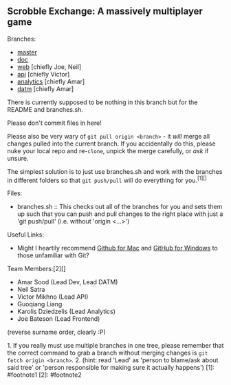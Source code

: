 ## Scrobble Exchange: A massively multiplayer game

Branches:
* [master](https://github.com/tekacs/scrobble-exchange-pub)
* [doc](https://github.com/tekacs/scrobble-exchange-pub/tree/doc)
* [web](https://github.com/tekacs/scrobble-exchange-pub/tree/web) [chiefly Joe, Neil]
* [api](https://github.com/tekacs/scrobble-exchange-pub/tree/api) [chiefly Victor]
* [analytics](https://github.com/tekacs/scrobble-exchange-pub/tree/analytics) [chiefly Amar]
* [datm](https://github.com/tekacs/scrobble-exchange-pub/tree/datm) [chiefly Amar]

There is currently supposed to be nothing in this branch but for the README and branches.sh.

Please don't commit files in here!

Please also be very wary of `git pull origin <branch>` - it *will* merge all changes pulled into the current branch.
If you accidentally do this, please nuke your local repo and re-`clone`, unpick the merge carefully, or _ask_ if unsure.

The simplest solution is to just use branches.sh and work with the branches in different folders so that `git push/pull` will do everything for you.<sup>[1][]</sup>

Files:
* branches.sh :: This checks out all of the branches for you and sets them up such that you can push and pull changes to the right place with just a 'git push/pull' (i.e. without 'origin <...>')

Useful Links:
* Might I heartily recommend [Github for Mac](http://mac.github.com) and [GitHub for Windows](http://windows.github.com) to those unfamiliar with Git?

Team Members:[2][]

* Amar Sood (Lead Dev, Lead DATM)
* Neil Satra
* Victor Mikhno (Lead API)
* Guoqiang Liang
* Karolis Dziedzelis (Lead Analytics)
* Joe Bateson (Lead Frontend)

(reverse surname order, clearly :P)

<a id="footnote1">1.</a> If you really must use multiple branches in one tree, please remember that the correct command to grab a branch without merging changes is `git fetch origin <branch>`.
<a id="footnote2">2.</a> (hint: read 'Lead' as 'person to blame/ask about said tree' or 'person responsible for making sure it actually happens')
[1]: #footnote1
[2]: #footnote2
